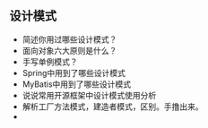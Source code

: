 ## 设计模式

- 简述你用过哪些设计模式？
- 面向对象六大原则是什么？
- 手写单例模式？
- Spring中用到了哪些设计模式
- MyBatis中用到了哪些设计模式
- 说说常用开源框架中设计模式使用分析
- 解析工厂方法模式，建造者模式，区别。手撸出来。
- 
